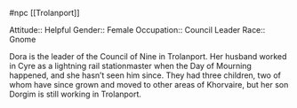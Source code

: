 #npc [[Trolanport]]

Attitude:: Helpful
Gender:: Female
Occupation:: Council Leader
Race:: Gnome

Dora is the leader of the Council of Nine in Trolanport. Her husband worked in Cyre as a lightning rail stationmaster when the Day of Mourning happened, and she hasn’t seen him since. They had three children, two of whom have since grown and moved to other areas of Khorvaire, but her son Dorgim is still working in Trolanport.